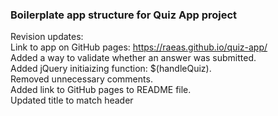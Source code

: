 ### Boilerplate app structure for Quiz App project
Revision updates:\
Link to app on GitHub pages: https://raeas.github.io/quiz-app/  \
Added a way to validate whether an answer was submitted.\
Added jQuery initiaizing function: $(handleQuiz).\
Removed unnecessary comments.\
Added link to GitHub pages to README file.\
Updated title to match header

